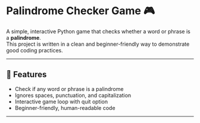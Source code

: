 # Palindrome Checker Game 🎮

A simple, interactive Python game that checks whether a word or phrase is a **palindrome**.  
This project is written in a clean and beginner-friendly way to demonstrate good coding practices.  

---

## 🚀 Features
- Check if any word or phrase is a palindrome
- Ignores spaces, punctuation, and capitalization
- Interactive game loop with quit option
- Beginner-friendly, human-readable code

---

